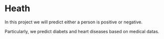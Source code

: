 # Heath

In this project we will predict either a person is positive or negative. 

Particularly, we predict diabets and heart diseases based on medical datas. 
